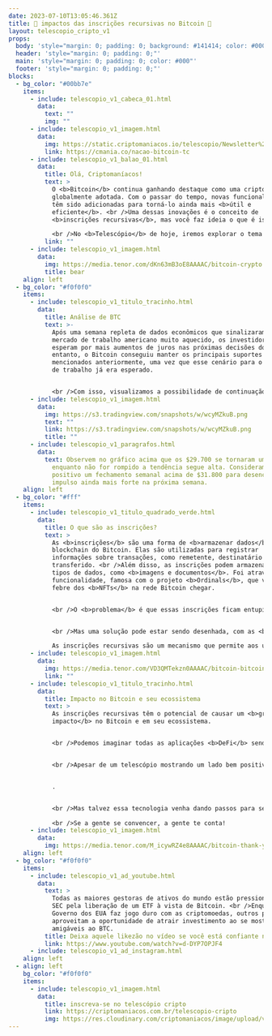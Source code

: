 ```yaml
---
date: 2023-07-10T13:05:46.361Z
title: 🧨 impactos das inscrições recursivas no Bitcoin 🧨
layout: telescopio_cripto_v1
props:
  body: 'style="margin: 0; padding: 0; background: #141414; color: #000"'
  header: 'style="margin: 0; padding: 0;"'
  main: 'style="margin: 0; padding: 0; color: #000"'
  footer: 'style="margin: 0; padding: 0;"'
blocks:
  - bg_color: "#00bb7e"
    items:
      - include: telescopio_v1_cabeca_01.html
        data:
          text: ""
          img: ""
      - include: telescopio_v1_imagem.html
        data:
          img: https://static.criptomaniacos.io/telescopio/Newsletter%20-%20Copia%202.png
          link: https://cmania.co/nacao-bitcoin-tc
      - include: telescopio_v1_balao_01.html
        data:
          title: Olá, Criptomaníacos!
          text: >
            O <b>Bitcoin</b> continua ganhando destaque como uma criptomoeda
            globalmente adotada. Com o passar do tempo, novas funcionalidades
            têm sido adicionadas para torná-lo ainda mais <b>útil e
            eficiente</b>. <br />Uma dessas inovações é o conceito de
            <b>inscrições recursivas</b>, mas você faz ideia o que é isso?

            <br />No <b>Telescópio</b> de hoje, iremos explorar o tema e como isso pode impactar o Bitcoin e seu ecossistema.
          link: ""
      - include: telescopio_v1_imagem.html
        data:
          img: https://media.tenor.com/dKn63mB3oE8AAAAC/bitcoin-crypto.gif
          title: bear
    align: left
  - bg_color: "#f0f0f0"
    items:
      - include: telescopio_v1_titulo_tracinho.html
        data:
          title: Análise de BTC
          text: >-
            Após uma semana repleta de dados econômicos que sinalizaram um
            mercado de trabalho americano muito aquecido, os investidores
            esperam por mais aumentos de juros nas próximas decisões do Fed. No
            entanto, o Bitcoin conseguiu manter os principais suportes
            mencionados anteriormente, uma vez que esse cenário para o mercado
            de trabalho já era esperado.


            <br />Com isso, visualizamos a possibilidade de continuação do movimento de alta após essa consolidação dos últimos 15 dias. Ao conseguir romper consistentemente os $31.800, o BTC pode rapidamente buscar a região dos $35.000.
      - include: telescopio_v1_imagem.html
        data:
          img: https://s3.tradingview.com/snapshots/w/wcyMZkuB.png
          text: ""
          link: https://s3.tradingview.com/snapshots/w/wcyMZkuB.png
          title: ""
      - include: telescopio_v1_paragrafos.html
        data:
          text: Observem no gráfico acima que os $29.700 se tornaram um grande suporte e,
            enquanto não for rompido a tendência segue alta. Consideramos muito
            positivo um fechamento semanal acima de $31.800 para desencadear um
            impulso ainda mais forte na próxima semana.
    align: left
  - bg_color: "#fff"
    items:
      - include: telescopio_v1_titulo_quadrado_verde.html
        data:
          title: O que são as inscrições?
          text: >
            As <b>inscrições</b> são uma forma de <b>armazenar dados</b> na
            blockchain do Bitcoin. Elas são utilizadas para registrar
            informações sobre transações, como remetente, destinatário e valor
            transferido. <br />Além disso, as inscrições podem armazenar outros
            tipos de dados, como <b>imagens e documentos</b>. Foi através dessa
            funcionalidade, famosa com o projeto <b>Ordinals</b>, que vimos a
            febre dos <b>NFTs</b> na rede Bitcoin chegar.


            <br />O <b>problema</b> é que essas inscrições ficam entupindo a blockchain com dados, encarecendo as transações e engarrafando as confirmações.


            <br />Mas uma solução pode estar sendo desenhada, com as <b>inscrições recursivas</b>. 

            As inscrições recursivas são um mecanismo que permite aos usuários extrair dados de inscrições existentes e utilizá-los para criar novas inscrições.<br /> O padrão de token BRC-69 é uma forma de <b>reciclar dados já inscritos</b>, resultando em uma redução de mais de <b>90%</b> nos custos atuais. <br />Agora, as inscrições podem funcionar em conjunto e fazer referência ao conteúdo de outras inscrições.
      - include: telescopio_v1_imagem.html
        data:
          img: https://media.tenor.com/VD3QMTekzn0AAAAC/bitcoin-bitcoin-logo.gif
          link: ""
      - include: telescopio_v1_titulo_tracinho.html
        data:
          title: Impacto no Bitcoin e seu ecossistema
          text: >
            As inscrições recursivas têm o potencial de causar um <b>grande
            impacto</b> no Bitcoin e em seu ecossistema. 


            <br />Podemos imaginar todas as aplicações <b>DeFi</b> sendo trazidas para o Bitcoin, de forma totalmente descentralizada. Além disso, as inscrições recursivas podem ser trabalhadas até mesmo para <b>aumentar a eficiência</b> do Bitcoin, simplificando o processo de criação de novas transações.<br /> Estima-se que, com o tempo, uma <b>nova internet</b> possa ser implementada dentro da blockchain do Bitcoin, ampliando seu uso e revolucionando nossas vidas.


            <br />Apesar de um telescópio mostrando um lado bem positivo do Ordinals e suas evoluções, você sabe que aqui na Criptomaníacos <b>ainda não nos convencemos completamente de que esse é o melhor caminho para o Bitcoin</b>. <br />A gente já falou isso em nosso relatório sobre o tema, que você pode ler <b><a href="https://lp.criptomaniacos.io/bitcoin-e-nfts-combinacao-perigosa/" target="_blank">ao clicar aqui aqui</a></b>


            .


            <br />Mas talvez essa tecnologia venha dando passos para ser <b>menos conflituosa e impactante</b> com o uso monetário do Bitcoin. Daqui a gente vai acompanhando e te atualizando! 

            <br />Se a gente se convencer, a gente te conta!
      - include: telescopio_v1_imagem.html
        data:
          img: https://media.tenor.com/M_icywRZ4e8AAAAC/bitcoin-thank-you.gif
    align: left
  - bg_color: "#f0f0f0"
    items:
      - include: telescopio_v1_ad_youtube.html
        data:
          text: >
            Todas as maiores gestoras de ativos do mundo estão pressionando a
            SEC pela liberação de um ETF à vista de Bitcoin. <br />Enquanto o
            Governo dos EUA faz jogo duro com as criptomoedas, outros países
            aproveitam a oportunidade de atrair investimento ao se mostrarem
            amigáveis ao BTC. 
          title: Deixa aquele likezão no vídeo se você está confiante no BTC!
          link: https://www.youtube.com/watch?v=d-DYP7OPJF4
      - include: telescopio_v1_ad_instagram.html
    align: left
  - align: left
    bg_color: "#f0f0f0"
    items:
      - include: telescopio_v1_imagem.html
        data:
          title: inscreva-se no telescópio cripto
          link: https://criptomaniacos.com.br/telescopio-cripto
          img: https://res.cloudinary.com/criptomaniacos/image/upload/v1662133224/telescopio/inscreva-se-telescopio.png
---
```

